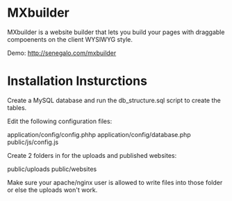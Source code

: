 MXbuilder
=========

MXbuilder is a website builder that lets you build your pages with draggable compoenents on the client WYSIWYG style.

Demo:
http://senegalo.com/mxbuilder

Installation Insturctions
=========================

Create a MySQL database and run the db_structure.sql script to create the tables.

Edit the following configuration files:

  application/config/config.phhp
  application/config/database.php
  public/js/config.js
  
Create 2 folders in for the uploads and published websites:

  public/uploads
  public/websites
  
Make sure your apache/nginx user is allowed to write files into those folder or else the uploads won't work.
